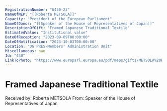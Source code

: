 ```yaml
---
RegistrationNumber: "G430-23"
NameOfMEP: "[[Roberta METSOLA]]"
Capacity: "President of the European Parliament"
NameOfDonor: "[[Speaker of the House of Representatives of Japan]]"
DescriptionOfGift: "Framed Japanese Traditional Textile"
EstimatedValue: "Institutional value"
DateOfReception: "2023-09-09T00:00:00"
DateOfNotification: "2023-10-03T00:00:00"
Location: "DG PRES-Members' Administration Unit"
Miscellaneous: nan
Id: "430"
LinkToPhoto: "https://www.europarl.europa.eu/pdf/meps/gifts/METSOLA%20Roberta_G430-23.JPG#"
---
```


# Framed Japanese Traditional Textile

Received by: Roberta METSOLA
From: Speaker of the House of Representatives of Japan
